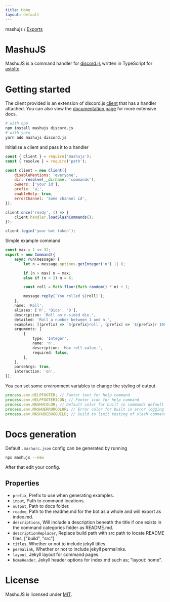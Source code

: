 ```yaml
---
title: Home
layout: default
---
```

mashujs / [Exports](/modules/)

# MashuJS

MashuJS is a command handler for [discord.js](https://discord.js.org/#/) written in TypeScript for [astolto](https://github.com/EpokTarren/astolto).

# Getting started

The client provided is an extension of discord.js [client](https://discord.js.org/#/docs/main/stable/class/Client) that has a handler attached. You can also view the [documentation page](https://mashu.tarren.moe/) for more extensive docs.

```sh
# with npm
npm install mashujs discord.js
# with yarn
yarn add mashujs discord.js
```

Initialise a client and pass it to a handler

```js
const { Client } = require('mashujs');
const { resolve } = require('path');

const client = new Client({
	disableMentions: 'everyone',
	dir: resolve(__dirname, 'commands'),
	owners: ['your id'],
	prefix: 'a;',
	enableHelp: true,
	errorChannel: 'Some channel id',
});

client.once('ready', () => {
	client.handler.loadSlashCommands();
});

client.login('your bot token');
```

Simple example command

```ts
const max = 1 << 32;
export = new Command({
	async run(message) {
		let n = message.options.getInteger('n') || 6;

		if (n > max) n = max;
		else if (n < 2) n = 6;

		const roll = Math.floor(Math.random() * n) + 1;

		message.reply(`You rolled ${roll}`);
	},
	name: 'Roll',
	aliases: ['R', 'Dice', 'D'],
	description: 'Roll an n-sided die.',
	detailed: 'Roll a number between 1 and n.',
	examples: [(prefix) => `${prefix}roll`, (prefix) => `${prefix}r 1000`, (prefix) => `${prefix}d 1000000`],
	arguments: [
		{
			type: 'Integer',
			name: 'n',
			description: 'Max roll value.',
			required: false,
		},
	],
	parseArgs: true,
	interaction: 'on',
});
```

You can set some environment variables to change the styling of output

```ts
process.env.HELPFOOTER; // Footer text for help command
process.env.HELPFOOTERICON; // Footer icon for help command
process.env.MASHUCOLOR; // Default color for built in commands default "0xff80cc"
process.env.MASHUERRORCOLOR; // Error color for built in error logging default "0xff8080"
process.env.MASHUDEBUGGUILD; // Guild to limit testing of slash command pushes to, default is undefined
```

# Docs generation

Default `.mashurc.json` config can be generated by running

```sh
npx mashujs --new
```

After that edit your config.

## Properties

- `prefix`, Prefix to use when generating examples.
- `input`, Path to command locations.
- `output`, Path to docs folder.
- `readme`, Path to the readme.md for the bot as a whole and will export as index.md.
- `descriptions`, Will include a description beneath the title if one exists in the command categories folder as README.md.
- `descriptionReplacer`, Replace build path with src path to locate README files, ["build", "src"]
- `titles`, Whether or not to include jekyll titles.
- `permalink`, Whether or not to include jekyll permalinks.
- `layout`, Jekyll layout for command pages.
- `homeHeader`, Jekyll header options for index.md such as; "layout: home".

# License

MashuJS is licensed under [MIT](https://github.com/EpokTarren/mashu/blob/master/LICENSE).
